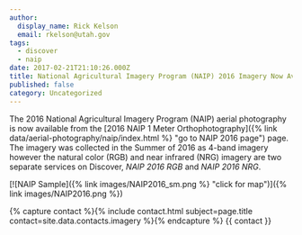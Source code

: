 ```yaml
---
author:
  display_name: Rick Kelson
  email: rkelson@utah.gov
tags:
  - discover
  - naip
date: 2017-02-21T21:10:26.000Z
title: National Agricultural Imagery Program (NAIP) 2016 Imagery Now Available
published: false
category: Uncategorized
---
```


The 2016 National Agricultural Imagery Program (NAIP) aerial photography is now available from the [2016 NAIP 1 Meter Orthophotography]({% link data/aerial-photography/naip/index.html %} "go to NAIP 2016 page") page. The imagery was collected in the Summer of 2016 as 4-band imagery however the natural color (RGB) and near infrared (NRG) imagery are two separate services on Discover, _NAIP 2016 RGB_ and _NAIP 2016 NRG_.

[![NAIP Sample]({% link images/NAIP2016_sm.png %} "click for map")]({% link images/NAIP2016.png %})


{% capture contact %}{% include contact.html subject=page.title contact=site.data.contacts.imagery %}{% endcapture %}
{{ contact }}

